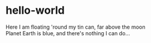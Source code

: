 # hello-world
Here I am floating 'round my tin can, far above the moon  
Planet Earth is blue, and there's nothing I can do...
